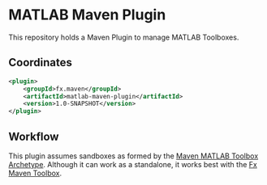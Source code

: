 # MATLAB Maven Plugin

This repository holds a Maven Plugin to manage MATLAB Toolboxes.

## Coordinates

```xml
<plugin>
    <groupId>fx.maven</groupId>
    <artifactId>matlab-maven-plugin</artifactId>
    <version>1.0-SNAPSHOT</version>
</plugin>
```

## Workflow

This plugin assumes sandboxes as formed by the [Maven MATLAB Toolbox Archetype](https://github.com/slacaze/matlab-maven-archetype). Although it can work as a standalone, it works best with the [Fx Maven Toolbox](https://github.com/slacaze/fx-maven).
